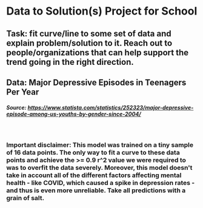 # Data to Solution(s) Project for School

## Task: fit curve/line to some set of data and explain problem/solution to it. Reach out to people/organizations that can help support the trend going in the right direction.
## Data: Major Depressive Episodes in Teenagers Per Year
##### Source: https://www.statista.com/statistics/252323/major-depressive-episode-among-us-youths-by-gender-since-2004/

<br>

### Important disclaimer: This model was trained on a tiny sample of 16 data points. The only way to fit a curve to these data points and achieve the >= 0.9 r^2 value we were required to was to overfit the data severely. Moreover, this model doesn't take in account all of the different factors affecting mental health - like COVID, which caused a spike in depression rates - and thus is even more unreliable. Take all predictions with a grain of salt.
